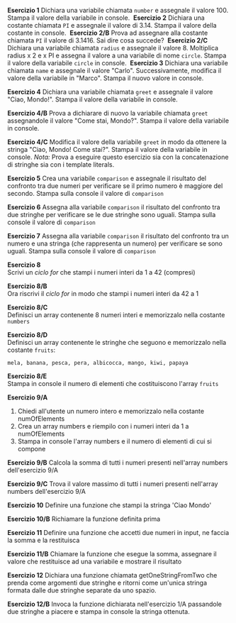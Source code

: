 **Esercizio 1**
Dichiara una variabile chiamata `number` e assegnale il valore 100.
Stampa il valore della variabile in console.
​
**Esercizio 2**
Dichiara una costante chiamata `PI` e assegnale il valore di 3.14. Stampa il valore della costante in console.
​
**Esercizio 2/B**
Prova ad assegnare alla costante chiamata `PI` il valore di 3.1416. Sai dire cosa succede?
​
**Esercizio 2/C**
Dichiara una variabile chiamata `radius` e assegnale il valore 8.
Moltiplica radius x 2 e x PI e assegna il valore a una variabile di nome `circle`.
Stampa il valore della variabile `circle` in console.
​
**Esercizio 3**
Dichiara una variabile chiamata `name` e assegnale il valore "Carlo". Successivamente, modifica il valore della variabile in "Marco". Stampa il nuovo valore in console.

**Esercizio 4**
Dichiara una variabile chiamata `greet` e assegnale il valore "Ciao, Mondo!". Stampa il valore della variabile in console.

**Esercizio 4/B**
Prova a dichiarare di nuovo la variabile chiamata `greet` assegnandole il valore "Come stai, Mondo?". Stampa il valore della variabile in console.

**Esercizio 4/C**
Modifica il valore della variabile `greet` in modo da ottenere la stringa "Ciao, Mondo! Come stai?". Stampa il valore della variabile in console.
*Nota:* Prova a eseguire questo esercizio sia con la concatenazione di stringhe sia con i template literals.

**Esercizio 5**
Crea una variabile `comparison` e assegnale il risultato del confronto tra due numeri per verificare se il primo numero è maggiore del secondo. Stampa sulla console il valore di `comparison`

**Esercizio 6**
Assegna alla variabile `comparison` il risultato del confronto tra due stringhe per verificare se le due stringhe sono uguali. Stampa sulla console il valore di `comparison`

**Esercizio 7**
Assegna alla variabile `comparison` il risultato del confronto tra un numero e una stringa (che rappresenta un numero) per verificare se sono uguali. Stampa sulla console il valore di `comparison`

**Esercizio 8**  
Scrivi un *ciclo for* che stampi i numeri interi da 1 a 42 (compresi)  

**Esercizio 8/B**  
Ora riscrivi il *ciclo for* in modo che stampi i numeri interi da 42 a 1

**Esercizio 8/C**  
Definisci un array contenente 8 numeri interi e memorizzalo nella costante `numbers`

**Esercizio 8/D**  
Definisci un array contenente le stringhe che seguono e memorizzalo nella costante `fruits`:

```
mela, banana, pesca, pera, albicocca, mango, kiwi, papaya
```

**Esercizio 8/E**  
Stampa in console il numero di elementi che costituiscono l'array `fruits`

**Esercizio 9/A**

1. Chiedi all'utente un numero intero e memorizzalo nella costante numOfElements
2. Crea un array numbers e riempilo con i numeri interi da 1 a numOfElements
3. Stampa in console l'array numbers e il numero di elementi di cui si compone

**Esercizio 9/B**
Calcola la somma di tutti i numeri presenti nell'array numbers dell'esercizio 9/A

**Esercizio 9/C**
Trova il valore massimo di tutti i numeri presenti nell'array numbers dell'esercizio 9/A

**Esercizio 10**
Definire una funzione che stampi la stringa 'Ciao Mondo'

**Esercizio 10/B**
Richiamare la funzione definita prima

**Esercizio 11**
Definire una funzione che accetti due numeri in input, ne faccia la somma e la restituisca

**Esercizio 11/B**
Chiamare la funzione che esegue la somma, assegnare il valore che restituisce ad una variabile e mostrare il risultato

**Esercizio 12**
Dichiara una funzione chiamata getOneStringFromTwo che prenda come argomenti due stringhe e ritorni come un'unica stringa formata dalle due stringhe separate da uno spazio.

**Esercizio 12/B**
Invoca la funzione dichiarata nell'esercizio 1/A passandole due stringhe a piacere e stampa in console la stringa ottenuta.
